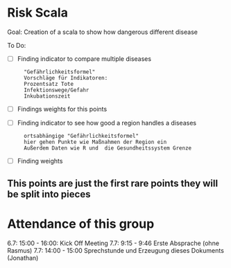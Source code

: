 # Risk Scala

Goal: Creation of a scala to show how dangerous different disease

To Do:

* [ ] Finding indicator to compare multiple diseases

        "Gefährlichkeitsformel"
        Vorschläge für Indikatoren:
        Prozentsatz Tote
        Infektionswege/Gefahr
        Inkubationszeit
* [ ] Findings weights for this points
* [ ] Finding indicator to see how good a region handles a diseases

        ortsabhängige "Gefährlichkeitsformel"
        hier gehen Punkte wie Maßnahmen der Region ein
        Außerdem Daten wie R und  die Gesundheitssystem Grenze
        
* [ ] Finding weights

## This points are just the first rare points they will be split into pieces

# Attendance of this group

6.7: 15:00 - 16:00: Kick Off Meeting
7.7: 9:15 - 9:46 Erste Absprache (ohne Rasmus)
7.7: 14:00 - 15:00 Sprechstunde und Erzeugung dieses Dokuments (Jonathan)